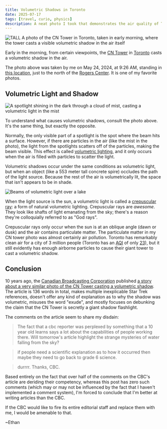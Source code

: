 ```yaml
---
title: Volumetric Shadows in Toronto
date: 2025-07-17
tags: [travel, curio, physics]
description: A neat photo I took that demonstrates the air quality of Toronto via the volumetric shadow cast by the CN Tower
---
```


![TALL A photo of the CN Tower in Toronto, taken in early morning, where the tower casts a visible volumetric shadow in the air itself](~/cn_tower_shadow.webp)

Early in the morning, from certain viewpoints, the [CN Tower](https://en.wikipedia.org/wiki/CN_Tower) in [Toronto](https://en.wikipedia.org/wiki/Toronto) casts a volumetric shadow in the air.

The photo above was taken by me on May 24, 2024, at 9:26 AM, standing in [this location](https://maps.app.goo.gl/s5EvpEsEkwLTvgqC8), just to the north of the [Rogers Center](https://en.wikipedia.org/wiki/Rogers_Centre). It is one of my favorite photos.

## Volumetric Light and Shadow

![A spotlight shining in the dark through a cloud of mist, casting a volumetric light in the mist](~/spotlight_in_smoke.webp)

To understand what causes volumetric shadows, consult the photo above. It's the same thing, but exactly the opposite.

Normally, the only visible part of a spotlight is the spot where the beam hits a surface. However, if there are particles in the air (like the mist in the photo), the light from the spotlights scatters off of the particles, making the beam visible. This effect is called [volumetric lighting](https://en.wikipedia.org/wiki/Volumetric_lighting), and it only occurs when the air is filled with particles to scatter the light.

Volumetric shadows occur under the same conditions as volumetric light, but when an object (like a 553 meter tall concrete spire) occludes the path of the light source. Because the rest of the air is volumetrically lit, the space that isn't appears to be in shade.

![Beams of volumetric light over a lake](~/crepuscular_rays.webp)

When the light source is the sun, a volumetric light is called a [crepuscular ray](https://en.wikipedia.org/wiki/Crepuscular_rays): a form of natural volumetric lighting. Crepuscular rays are *awesome*. They look like shafts of light emanating from the sky; there's a reason they're colloquially referred to as "God rays".

Crepuscular rays only occur when the sun is at an oblique angle (dawn or dusk) and the air contains particulate matter. The particulate matter in my CN tower photo was almost certainly air pollution. Toronto has remarkably clean air for a city of 3 million people (Toronto has an [AQI](https://www.iqair.com/) of only [23](https://www.iqair.com/us/canada/ontario/toronto)), but it still evidently has enough airborne particles to cause their giant tower to cast a volumetric shadow.

## Conclusion

10 years ago, the [Canadian Broadcasting Corporation](https://en.wikipedia.org/wiki/Canadian_Broadcasting_Corporation) published [a story about a very similar photo of the CN Tower casting a volumetric shadow](https://www.cbc.ca/news/canada/toronto/what-was-this-beam-radiating-from-the-cn-tower-1.3242665). The article is 136 words in total, makes multiple inexplicable Star Trek references, doesn't offer any kind of explanation as to why the shadow was volumetric, misuses the word "exude", and mostly focuses on debunking the claim that the CN Tower is secretly a giant shadow flashlight.

The comments on the article seem to share my disdain:

> The fact that a cbc reporter was perplexed by something that a 10 year old learns says a lot about the capabilities of people working there. Will tomorrow's article highlight the strange mysteries of water falling from the sky?

> if people need a scientific explanation as to how it occurred then maybe they need to go back to grade 6 science.

> durrrr. Thanks, CBC.

Based entirely on the fact that over half of the comments on the CBC's article are deriding their competency, whereas this post has zero such comments (which may or may not be influenced by the fact that I haven't implemented a comment system), I'm forced to conclude that I'm better at writing articles than the CBC.

If the CBC would like to fire its entire editorial staff and replace them with me, I would be amenable to that.

~Ethan
